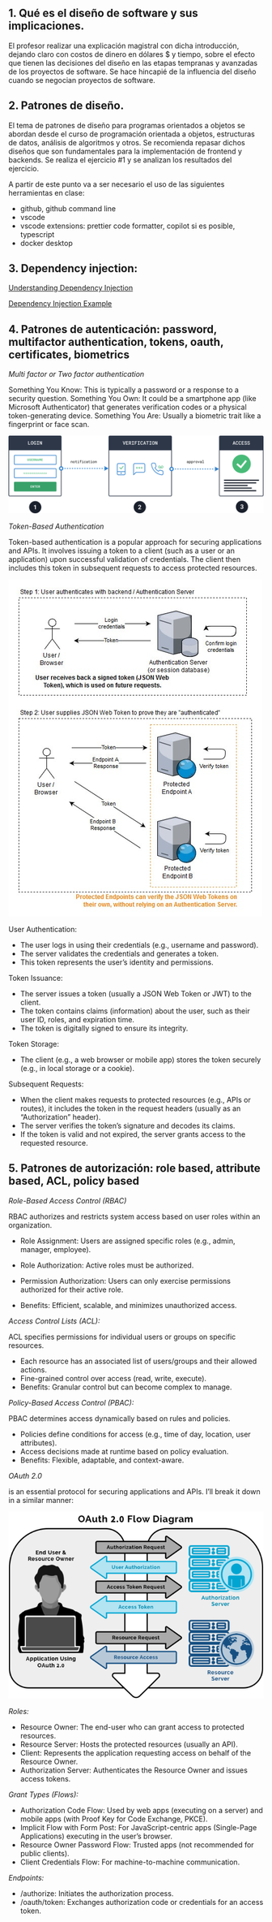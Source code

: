 ## 1. Qué es el diseño de software y sus implicaciones. ##
El profesor realizar una explicación magistral con dicha introducción, dejando claro con costos de dinero en dólares $ y tiempo, sobre el efecto que tienen las decisiones del diseño en las etapas tempranas y avanzadas de los proyectos de software. Se hace hincapié de la influencia del diseño cuando se negocian proyectos de software. 

## 2. Patrones de diseño. ##
El tema de patrones de diseño para programas orientados a objetos se abordan desde el curso de programación orientada a objetos, estructuras de datos, análisis de algoritmos y otros. Se recomienda repasar dichos diseños que son fundamentales para la implementación de frontend y backends. Se realiza el ejercicio #1 y se analizan los resultados del ejercicio.

A partir de este punto va a ser necesario el uso de las siguientes herramientas en clase:
- github, github command line
- vscode 
- vscode extensions: prettier code formatter, copilot si es posible, typescript
- docker desktop

## 3. Dependency injection: ## 
 
[Understanding Dependency Injection](https://medium.com/@sardar.khan299/understanding-dependency-injection-a-powerful-design-pattern-for-flexible-and-testable-code-5e1161dd37dd) 


[Dependency Injection Example](src/dependencyinjection)


## 4. Patrones de autenticación: password, multifactor authentication, tokens, oauth, certificates, biometrics ## 

*Multi factor or Two factor authentication*

Something You Know: This is typically a password or a response to a security question.
Something You Own: It could be a smartphone app (like Microsoft Authenticator) that generates verification codes or a physical token-generating device.
Something You Are: Usually a biometric trait like a fingerprint or face scan.

![Image](./images/2fa-diagram.png)


*Token-Based Authentication* 

Token-based authentication is a popular approach for securing applications and APIs. It involves issuing a token to a client (such as a user or an application) upon successful validation of credentials. The client then includes this token in subsequent requests to access protected resources.

![Image](./images/tokenauth.jpg)

User Authentication: 

- The user logs in using their credentials (e.g., username and password).
- The server validates the credentials and generates a token.
- This token represents the user’s identity and permissions.

Token Issuance: 

- The server issues a token (usually a JSON Web Token or JWT) to the client.
- The token contains claims (information) about the user, such as their user ID, roles, and expiration time.
- The token is digitally signed to ensure its integrity.

Token Storage: 

- The client (e.g., a web browser or mobile app) stores the token securely (e.g., in local storage or a cookie).

Subsequent Requests: 

- When the client makes requests to protected resources (e.g., APIs or routes), it includes the token in the request headers (usually as an “Authorization” header).
- The server verifies the token’s signature and decodes its claims.
- If the token is valid and not expired, the server grants access to the requested resource. 



## 5. Patrones de autorización: role based, attribute based, ACL, policy based ## 


*Role-Based Access Control (RBAC)* 

RBAC authorizes and restricts system access based on user roles within an organization.

- Role Assignment: Users are assigned specific roles (e.g., admin, manager, employee). 

- Role Authorization: Active roles must be authorized. 

- Permission Authorization: Users can only exercise permissions authorized for their active role. 

- Benefits: Efficient, scalable, and minimizes unauthorized access. 


*Access Control Lists (ACL):* 

ACL specifies permissions for individual users or groups on specific resources.

- Each resource has an associated list of users/groups and their allowed actions.
- Fine-grained control over access (read, write, execute).
- Benefits: Granular control but can become complex to manage.

*Policy-Based Access Control (PBAC):* 

PBAC determines access dynamically based on rules and policies. 

- Policies define conditions for access (e.g., time of day, location, user attributes).
- Access decisions made at runtime based on policy evaluation.
- Benefits: Flexible, adaptable, and context-aware.

*OAuth 2.0*  

is an essential protocol for securing applications and APIs. I’ll break it down in a similar manner:

![Image](./images/oauthdiagram.png)

_Roles:_

- Resource Owner: The end-user who can grant access to protected resources.
- Resource Server: Hosts the protected resources (usually an API).
- Client: Represents the application requesting access on behalf of the Resource Owner.
- Authorization Server: Authenticates the Resource Owner and issues access tokens.

_Grant Types (Flows):_

- Authorization Code Flow: Used by web apps (executing on a server) and mobile apps (with Proof Key for Code Exchange, PKCE).
- Implicit Flow with Form Post: For JavaScript-centric apps (Single-Page Applications) executing in the user’s browser.
- Resource Owner Password Flow: Trusted apps (not recommended for public clients).
- Client Credentials Flow: For machine-to-machine communication.

_Endpoints:_
- /authorize: Initiates the authorization process.
- /oauth/token: Exchanges authorization code or credentials for an access token. 
